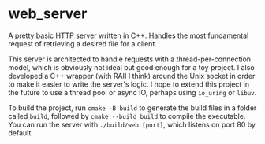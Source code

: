 # web_server

A pretty basic HTTP server written in C++. Handles the most fundamental request of retrieving a
desired file for a client.

This server is architected to handle requests with a thread-per-connection model, which is 
obviously not ideal but good enough for a toy project. I also developed a C++ wrapper (with RAII
I think) around the Unix socket in order to make it easier to write the server's logic. I hope 
to extend this project in the future to use a thread pool or async IO, perhaps using 
`io_uring` or `libuv`.

To build the project, run `cmake -B build` to generate the build files in a folder called `build`,
followed by `cmake --build build` to compile the executable. You can run the server with 
`./build/web [port]`, which listens on port 80 by default.
